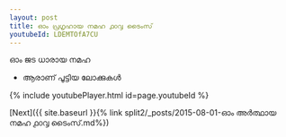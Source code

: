 ```yaml
---
layout: post
title: ഓം പ്രഗൃഹായ നമഹ ൧൦൮ ടൈംസ്
youtubeId: LDEMTOfA7CU
---
```

 
 
 ഓം ജട ധാരായ നമഹ 
 
 -  ആരാണ് പൂട്ടിയ ലോക്കുകൾ 
 
  
 
  
 
 
 
 
 
 


{% include youtubePlayer.html id=page.youtubeId %}
 
[Next]({{ site.baseurl }}{% link  split2/_posts/2015-08-01-ഓം അർത്ഥായ നമഹ ൧൦൮ ടൈംസ്.md%})
 
